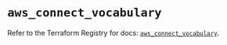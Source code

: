 # `aws_connect_vocabulary`

Refer to the Terraform Registry for docs: [`aws_connect_vocabulary`](https://registry.terraform.io/providers/hashicorp/aws/5.72.0/docs/resources/connect_vocabulary).

